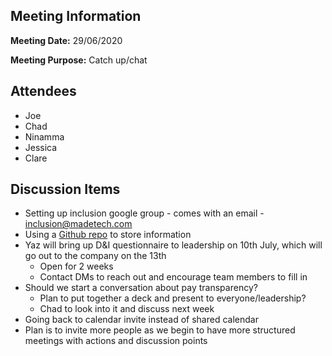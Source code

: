 ## Meeting Information
**Meeting Date:** 29/06/2020

**Meeting Purpose:** Catch up/chat   

## Attendees
- Joe
- Chad
- Ninamma
- Jessica
- Clare

## Discussion Items
- Setting up inclusion google group - comes with an email - inclusion@madetech.com
- Using a [Github repo](https://github.com/madetech/inclusion) to store information
- Yaz will bring up D&I questionnaire to leadership on 10th July, which will go out to the company on the 13th
    - Open for 2 weeks
    - Contact DMs to reach out and encourage team members to fill in
- Should we start a conversation about pay transparency?
    - Plan to put together a deck and present to everyone/leadership?
    - Chad to look into it and discuss next week
- Going back to calendar invite instead of shared calendar
- Plan is to invite more people as we begin to have more structured meetings with actions and discussion points